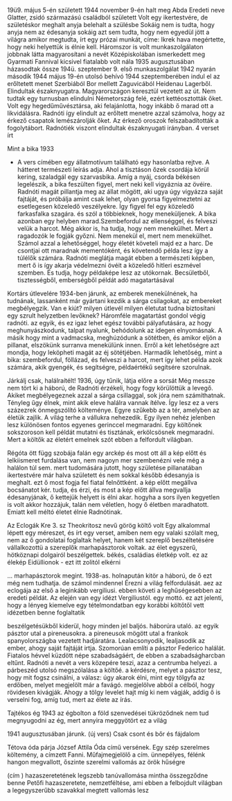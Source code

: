 19ü9. május 5-én született
1944 november 9-én halt meg Abda
Eredeti neve Glatter, zsidó származású családból született
Volt egy ikertestvére, de születéskor meghalt
anyja belehalt a szülésbe
Sokáig nem is tudta, hogy anyja nem az édesanyja
sokáig azt sem tudta, hogy nem egyedül jött a világra
amikor megtudta, írt egy prózai munkát, címe: Ikrek hava
megértette, hogy neki helyettük is élnie kell. 
Háromszor is volt munkaszolgálaton
jobbnak látta magyarosítani a nevét
Középiskolában ismerkedett meg Gyarmati Fannival
kicsivel fiatalabb volt nála
1935 augusztusában házasodtak össze
194ü. szeptember 9. első munkaszolgálat
1942 nyarán második 
1944 május 19-én utolsó behívó
1944 szeptemberében indul el az erőltetett menet Szerbiából Bor mellett Zaguvicából
Heidenau Lagerből. Elindultak északnyugatra. Magyarországon keresztül vezetett az út.
Nem tudtak egy turnusban elindulni Németország felé, ezért kettéosztották őket. Volt egy hegedűművésztársa, aki felajánlotta, hogy inkább ő marad ott a likvidálásra.
Radnóti így elindult az erőltett menetre azzal számolva, hogy az érkező csapatok lemészárolják őket. 
Az érkező oroszok felszabadították a fogolytábort.
Radnótiék viszont elindultak északnyugati irányban. 
4 verset írt

Mint a bika 1933
- A vers címében egy állatmotívum található egy hasonlatba rejtve. A hátteret természeti leírás adja. Ahol a tisztáson  őzek csordája körül kering, szaladgál egy szarvasbika. Amíg a nyáj, csorda békésen legelészik, a bika feszülten figyel, mert neki kell vigyáznia az övéire. Radnóti magát pillantja meg az állat mögött, aki ugya úgy vigyázza saját fajtáját, és próbálja amint csak lehet, olyan gyorsa figyelmeztetni az esetlegesen közeledő veszélyekre. Így figyel fel egy közeledő farkasfalka szagára. és szól a többieknek, hogy meneküljenek. A bika azonban egy helyben marad.Szembefordul az ellenséggel, és felveszi velük a harcot. Még akkor is, ha tudja, hogy nem menekülhet. Mert a ragadozók le fogják győzni. Nem menekül el, mert nem menekülhet. Számol azzal a lehetőséggel, hogy életét követeli majd ez a harc. De csontjai ott maradnak mementóként, és követendő példa lesz így a túlélők számára. Radnóti meglátja magát ebben a természeti képben, mert ő is így akarja védelmezni övéit a közeledő  hitleri eszmével szemben. És tudja, hogy példaképe lesz az utókornak. Becsületből, tisztességből, emberségből példát adó magatartásával 

Kortárs útlevelére
1934-ben járunk, az emberek menekülnének, ha tudnának, lassanként már gyártani kezdik a sárga csilagokat, az embereket megbélyegzik. Van e kiút? milyen útlevél milyen életutat tudna biztosítani egy szrult helyzetben levőknek? Háromféle magatartást gondol végig radnóti. az egyik, és ez igaz lehet egész további pályafutására, az hogy meghunyászkodunk, talpat nyalunk, behódolunk az idegen elnyomásnak. A másik hogy mint a vadmacska, meghúzódunk a sötétben, és amikor eljön a pillanat, elszökünk surranva menekülünk innen. Erről a két lehetőségre azt mondja, hogy leköpheti magát az éj sötétjében. Harmadik lehetőség, mint a bika: szembefordul, föllázad, és felveszi a harcot, mert így lehet példa azok számára, akik gyengék, és segítségre, példaértékű segítsére szorulnak. 

Járkálj csak, halálraítélt!
1936, úgy tűnik, látja előre a sorsát
Még messze nem tört ki a háború, de Radnóti érzékeli, hogy fogy körülöttük a levegő. Akiket megbélyegeznek azzal a sárga csillaggal, sok jóra nem számíthatnak. Tényleg űgy élnek, mint akik eleve halálra vannak ítélve. Így lesz ez a vers százezrek önmegszólító költeménye. Egyre szűkebb az a tér, amelyben az életük zajlik. A világ terhe a vállukra nehezedik. Egy ilyen nehéz jelenben lesz különösen fontos egyenes gerinccel megmaradni. Egy költőnek sokszoroson kell példát mutatni és tisztának, erkölcsösnek megmaradni. Mert a költők az életért emelnek szót ebben a felfordult világban. 


Régóta ött függ szobája falán egy arckép
és most ott áll a kép előtt és lelkiismeret furdalása van, nem nagoyn mer szembenézni vele még a halálon túl sem. mert tudomására jutott, hogy születése pillanatában ikertestvére már halva született és nem sokkal később édesanyja is meghalt. ezt ő most fogja fel fiatal felnőttként. a kép előtt megállva bocsánatot kér. tudja, és érzi, és most a kép előtt állva megvallja édesanyjának, ő kettejük helyett is élni akar. hogyha a sors ilyen kegyetlen is volt akkor hozzájuk, talán nem véletlen, hogy ő életben maradhatott. Emiatt kell méltó életet élnie Radnótinak.

Az Eclogák
Kre 3. sz Theokritosz nevű görög költő volt
Egy alkalommal lépett egy méreszet, és írt egy verset, amiben nem egy valaki szólalt meg, nem az ő gondolatai foglaltak helyet, hanem két szereplő beszéltetésére vállalkozottü a szereplők marhapásztorok voltak. az élet egyszerű, hötköznapi dolgairól beszélgettek. békés, családias életkép volt. ez az élekép
Eidüllionok -  ezt itt zolitól elkérni



...
marhapásztorok megint. 
1938-as. holnapután kitör a háború, de ő ezt még nem tudhatja. de számol mindennel
Érezni a világ felfordulását. aez az eclogája az első a leginkább vergiliusi. ebben követi a leghűségesebben az eredeti példát. Az elején van egy idézt Vergiliustól. egy mottó. ez azt jelenti, hogy a lényeg kiemelve egy tételmondatban egy korábbi költőtől vett idézetben benne foglaltatik

beszélgetésükből kiderül, hogy minden jel baljós. háborúra utaló. az egyik pásztor utal a pireneusokra. a pireneusok mögött utal a frankok spanyolországba vezetett hadjáratára.  Lealacsonyodik, lealjasodik az ember, ahogy saját fajtáját irtja. Szomorúan említi a pásztor Federico halálát. Fiatalos hévvel küzdött népe szabadságáért, de ebben a szabadságharcban eltűnt. Radnóti a nevét a vers közepére teszi, azaz a centrumba helyezi. 
 a párbeszéd utolsó megszólalása a költőé. a kérdésre, melyet a pásztor tesz, hogy mit fogsz csinálni, a válasz: úgy akarok élni, mint egy tölgyfa az erdőben, melyet megjelölt már a favágó. megjelölve abból a célból, hogy rövidesen kivágják. 
Ahogy a tölgy levelet hajt míg ki nem vágják, addig ő is verselni fog, amíg tud, mert az élete az írás.

Tajtékos ég 1943
az égbolton a föld szenvedései tükröződnek
nem tud megnyugodni az ég, mert annyira meggyötört ez a világ

1941 augusztusában járunk. (új vers)
Csak csont és bőr és fájdalom

Tétova óda
párja József Attila Óda című versének. Egy szép szerelmes költemény, a címzett Fanni. 
Műfajmegjelölő a cím.
ünnepélyes, félénk hangon megvallott, őszinte szerelmi vallomás az örök hűségre


(cím )
hazaszeretetének legszebb tanúvallomása
mintha összegződne benne Petőfi hazaszeretete, nemzetféltése, ami ebben a felbojdult világban a legegyszerűbb szavakkal megtett vallomás lesz